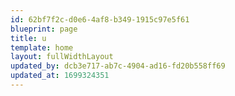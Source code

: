 ```yaml
---
id: 62bf7f2c-d0e6-4af8-b349-1915c97e5f61
blueprint: page
title: u
template: home
layout: fullWidthLayout
updated_by: dcb3e717-ab7c-4904-ad16-fd20b558ff69
updated_at: 1699324351
---
```

